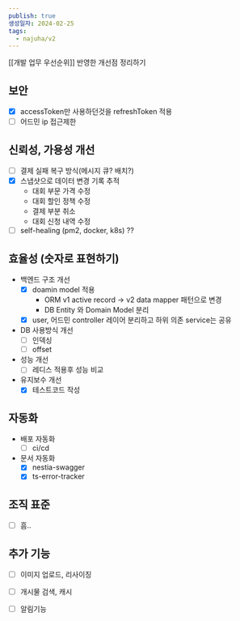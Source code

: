 ```yaml
---
publish: true
생성일자: 2024-02-25
tags:
  - najuha/v2
---
```


[[개발 업무 우선순위]] 반영한 개선점 정리하기

## 보안
- [x] accessToken만 사용하던것을 refreshToken 적용
- [ ] 어드민 ip 접근제한

## 신뢰성, 가용성 개선
- [ ] 결제 실패 복구 방식(메시지 큐? 배치?)
- [x] 스냅샷으로 데이터 변경 기록 추적
	- 대회 부문 가격 수정 
	- 대회 할인 정책 수정 
	- 결제 부분 취소
	- 대회 신청 내역 수정
- [ ] self-healing (pm2, docker, k8s) ??

## 효율성 (**숫자로 표현하기**)
- 백엔드 구조 개선
	- [x] doamin model 적용
		- ORM v1 active record -> v2 data mapper 패턴으로 변경
		- DB Entity 와 Domain Model 분리
	- [x] user, 어드민 controller 레이어 분리하고 하위 의존 service는 공유
- DB 사용방식 개선
	- [ ] 인덱싱
	- [ ] offset
- 성능 개선
	- [ ] 레디스 적용후 성능 비교
- 유지보수 개선 
	- [x] 테스트코드 작성
	
## 자동화
- 배포 자동화
	- [ ] ci/cd
- 문서 자동화
	- [x] nestia-swagger
	- [x] ts-error-tracker
	
## 조직 표준
- [ ] 흠..

## 추가 기능
- [ ] 이미지 업로드, 리사이징
- [ ] 개시물 검색, 캐시
- [ ] 알림기능



